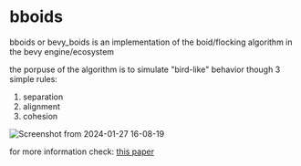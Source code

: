 # bboids
bboids or bevy_boids is an implementation of the boid/flocking algorithm in the bevy engine/ecosystem<br />

the porpuse of the algorithm is to simulate "bird-like" behavior though 3 simple rules:<br />
1. separation<br />
1. alignment<br />
1. cohesion<br />

![Screenshot from 2024-01-27 16-08-19](https://github.com/LeoBlute/bboids/assets/130486459/f6c40108-3747-40cf-addb-7af1677092fb)<br />

for more information check: [this paper](http://www.cs.toronto.edu/~dt/siggraph97-course/cwr87/)<br />
